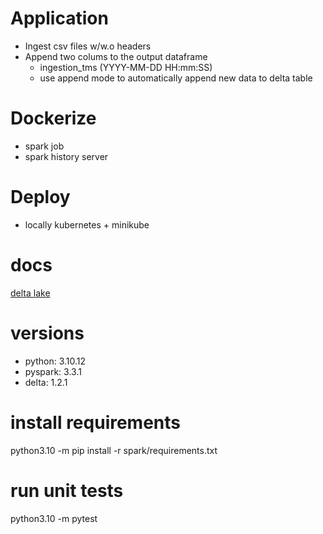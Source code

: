 # Application
* Ingest csv files w/w.o headers
* Append two colums to the output dataframe
  * ingestion_tms (YYYY-MM-DD HH:mm:SS)
  * use append mode to automatically append new data to delta table

# Dockerize
* spark job
* spark history server

# Deploy
* locally kubernetes + minikube

# docs
[delta lake](https://docs.delta.io/1.2.1/quick-start.html)

# versions
* python: 3.10.12
* pyspark: 3.3.1
* delta: 1.2.1

# install requirements
python3.10 -m pip install -r spark/requirements.txt

# run unit tests
python3.10 -m pytest